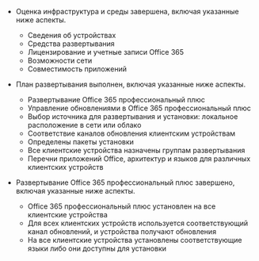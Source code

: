 - Оценка инфраструктура и среды завершена, включая указанные ниже аспекты.

    - Сведения об устройствах
    - Средства развертывания
    - Лицензирование и учетные записи Office 365
    - Возможности сети
    - Совместимость приложений

- План развертывания выполнен, включая указанные ниже аспекты.

    - Развертывание Office 365 профессиональный плюс
    - Управление обновлениями в Office 365 профессиональный плюс
    - Выбор источника для развертывания и установки: локальное расположение в сети или облако
    - Соответствие каналов обновления клиентским устройствам
    - Определены пакеты установки
    - Все клиентские устройства назначены группам развертывания
    - Перечни приложений Office, архитектур и языков для различных клиентских устройств

- Развертывание Office 365 профессиональный плюс завершено, включая указанные ниже аспекты.

    - Office 365 профессиональный плюс установлен на все клиентские устройства
    - Для всех клиентских устройств используется соответствующий канал обновлений, и устройства получают обновления
    - На все клиентские устройства установлены соответствующие языки либо они доступны для установки
